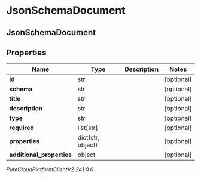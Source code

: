 # JsonSchemaDocument

## JsonSchemaDocument

## Properties

|Name | Type | Description | Notes|
|------------ | ------------- | ------------- | -------------|
| **id** | str |  | [optional] |
| **schema** | str |  | [optional] |
| **title** | str |  | [optional] |
| **description** | str |  | [optional] |
| **type** | str |  | [optional] |
| **required** | list[str] |  | [optional] |
| **properties** | dict(str, object) |  | [optional] |
| **additional_properties** | object |  | [optional] |



_PureCloudPlatformClientV2 241.0.0_
